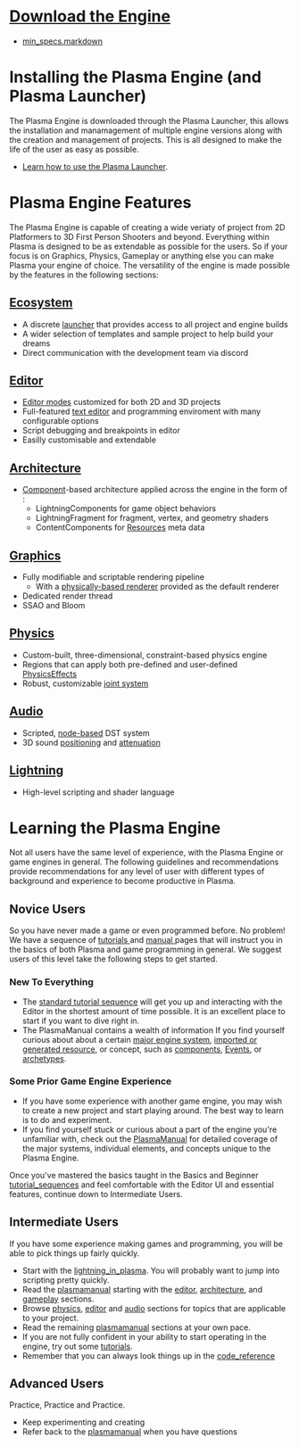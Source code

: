  #  [Download the Engine](https://plasmagameengine.com/ )
 - [min_specs.markdown](https://github.com/PlasmaEngine/PlasmaDocs/blob/master//Users/beepboopowner/Desktop/AJ/DP/getting_started/min_specs.markdown)

 # Installing the Plasma Engine (and Plasma Launcher)

The Plasma Engine is downloaded through the Plasma Launcher, this allows the installation and manamagement of multiple engine versions along with the
creation and management of projects. This is all designed to make the life of the user as easy as possible.

 - [Learn how to use the Plasma Launcher](https://github.comPlasmaEngine/PlasmaDocs/blob/master/plasma_editor_documentation/plasmamanual/editor/launcher.markdown).

 # Plasma Engine Features
The Plasma Engine is capable of creating a wide veriaty of project from 2D Platformers to 3D First Person Shooters and beyond. Everything within Plasma is designed to be as extendable as possible for the users. So if your focus is on Graphics, Physics, Gameplay or anything else you can make Plasma your engine of choice.
The versatility of the engine is made possible by the features in the following sections:

 ## [Ecosystem](https://github.com/PlasmaEngine/PlasmaDocs/blob/master/plasma_editor_documentation/plasmamanual/editor.markdown)
 - A discrete [launcher](https://github.com/PlasmaEngine/PlasmaDocs/blob/master/plasma_editor_documentation/plasmamanual/editor/launcher.markdown) that provides access to all project and engine builds
 - A wider selection of templates and sample project to help build your dreams
 - Direct communication with the development team via discord
  
 ## [Editor](https://github.com/PlasmaEngine/PlasmaDocs/blob/master/plasma_editor_documentation/plasmamanual/editor.markdown)
 - [Editor modes](https://github.com/PlasmaEngine/PlasmaDocs/blob/master/plasma_editor_documentation/plasmamanual/editor/editmode.markdown) customized for both 2D and 3D projects
 - Full-featured [text editor](https://github.com/PlasmaEngine/PlasmaDocs/blob/master/plasma_editor_documentation/plasmamanual/editor/texteditor.markdown) and programming enviroment with many configurable options
 - Script debugging and breakpoints in editor
 - Easilly customisable and extendable

 ## [Architecture](https://github.com/PlasmaEngine/PlasmaDocs/blob/master/plasma_editor_documentation/plasmamanual/architecture.markdown)
 - [Component](https://github.com/PlasmaEngine/PlasmaDocs/blob/master/plasma_editor_documentation/plasmamanual/architecture/components.markdown)-based architecture applied across the engine in the form of :
    - LightningComponents for game object behaviors 
    - LightningFragment for fragment, vertex, and geometry shaders
    - ContentComponents for [Resources](https://github.com/PlasmaEngine/PlasmaDocs/blob/master/plasma_editor_documentation/plasmamanual/architecture/resources.markdown) meta data 

 ## [Graphics](https://github.com/PlasmaEngine/PlasmaDocs/blob/master/plasma_editor_documentation/plasmamanual/graphics.markdown)
 - Fully modifiable and scriptable rendering pipeline
    - With a [physically-based renderer](https://github.com/PlasmaEngine/PlasmaDocs/blob/master/plasma_editor_documentation/plasmamanual/graphics/physically_based_rendering.markdown) provided as the default renderer
 - Dedicated render thread
 - SSAO and Bloom

 ## [Physics](https://github.com/PlasmaEngine/PlasmaDocs/blob/master/plasma_editor_documentation/plasmamanual/physics.markdown)
 - Custom-built, three-dimensional, constraint-based physics engine
 - Regions that can apply both pre-defined and user-defined [PhysicsEffects](https://github.com/PlasmaEngine/PlasmaDocs/blob/master/plasma_editor_documentation/plasmamanual/physics/physicseffectsandregions.markdown)
 - Robust, customizable [joint system](https://github.com/PlasmaEngine/PlasmaDocs/blob/master/plasma_editor_documentation/plasmamanual/physics/joints.markdown)

 ## [Audio](https://github.com/PlasmaEngine/PlasmaDocs/blob/master/plasma_editor_documentation/plasmamanual/audio.markdown)
 - Scripted, [node-based](https://github.com/PlasmaEngine/PlasmaDocs/blob/master/plasma_editor_documentation/plasmamanual/audio/soundnode.markdown) DST system
 - 3D sound [positioning](https://github.com/PlasmaEngine/PlasmaDocs/blob/master/plasma_editor_documentation/plasmamanual/audio/soundemitter.markdown) and [attenuation](https://github.com/PlasmaEngine/PlasmaDocs/blob/master/plasma_editor_documentation/plasmamanual/audio/soundattenuator.markdown)

 ## [Lightning](https://github.com/PlasmaEngine/PlasmaDocs/blob/master/plasma_editor_documentation/plasmamanual/lightning_in_plasma.markdown)
 - High-level scripting and shader language


 # Learning the Plasma Engine
Not all users have the same level of experience, with the Plasma Engine or game engines in general. The following guidelines and recommendations provide recommendations for any level of user with different types of background and experience to become productive in Plasma.

 ## Novice Users
So you have never made a game or even programmed before. No problem! We have a sequence of [ tutorials ](https://github.com/PlasmaEngine/PlasmaDocs/blob/master/plasma_editor_documentation/tutorials.markdown) and [ manual ](https://github.com/PlasmaEngine/PlasmaDocs/blob/master/plasma_editor_documentation/plasmamanual.markdown) pages that will instruct you in the basics of both Plasma and game programming in general. We suggest users of this level take the following steps to get started.

 ### New To Everything
 - The [standard tutorial sequence](https://github.com/PlasmaEngine/PlasmaDocs/blob/master/plasma_editor_documentation/tutorials/tutorial_sequences.markdown) will get you up and interacting with the Editor in the shortest amount of time possible. It is an excellent place to start if you want to dive right in.
 - The PlasmaManual contains a wealth of information If you find yourself curious about about a certain [major engine system](https://github.com/PlasmaEngine/PlasmaDocs/blob/master/plasma_editor_documentation/plasmamanual.markdown), [imported or generated resource](https://github.com/PlasmaEngine/PlasmaDocs/blob/master/plasma_editor_documentation/plasmamanual/architecture/resources.markdown), or concept, such as  [components](https://github.com/PlasmaEngine/PlasmaDocs/blob/master/plasma_editor_documentation/plasmamanual/architecture/components.markdown), [Events](https://github.com/PlasmaEngine/PlasmaDocs/blob/master/plasma_editor_documentation/plasmamanual/scripting/eventsandconnections.markdown), or [archetypes](https://github.com/PlasmaEngine/PlasmaDocs/blob/master/plasma_editor_documentation/plasmamanual/architecture/archetypes.markdown).

 ### Some Prior Game Engine Experience
 - If you have some experience with another game engine, you may wish to create a new project and start playing around. The best way to learn is to do and experiment.
 - If you find yourself stuck or curious about a part of the engine you're unfamiliar with, check out the [PlasmaManual](https://github.com/PlasmaEngine/PlasmaDocs/blob/master/plasma_editor_documentation/plasmamanual.markdown) for detailed coverage of the major systems,  individual elements, and concepts unique to the Plasma Engine. 

Once you've mastered the basics taught in the Basics and Beginner  [tutorial_sequences](https://github.com/PlasmaEngine/PlasmaDocs/blob/master/plasma_editor_documentation/tutorials/tutorial_sequences.markdown) and feel comfortable with the Editor UI and essential features, continue down to Intermediate Users.

 ## Intermediate Users
If you have some experience making games and programming, you will be able to pick things up fairly quickly.

 - Start with the [lightning_in_plasma](https://github.com/PlasmaEngine/PlasmaDocs/blob/master/plasma_editor_documentation/plasmamanual/lightning_in_plasma.markdown). You will probably want to jump into scripting pretty quickly.
 - Read the [plasmamanual](https://github.com/PlasmaEngine/PlasmaDocs/blob/master/plasma_editor_documentation/plasmamanual.markdown) starting with the [editor](https://github.com/PlasmaEngine/PlasmaDocs/blob/master/plasma_editor_documentation/plasmamanual/editor.markdown), [architecture](https://github.com/PlasmaEngine/PlasmaDocs/blob/master/plasma_editor_documentation/plasmamanual/architecture.markdown), and [gameplay](https://github.com/PlasmaEngine/PlasmaDocs/blob/master/plasma_editor_documentation/plasmamanual/gameplay.markdown) sections.
 - Browse [physics](https://github.com/PlasmaEngine/PlasmaDocs/blob/master/plasma_editor_documentation/plasmamanual/physics.markdown), [editor](https://github.com/PlasmaEngine/PlasmaDocs/blob/master/plasma_editor_documentation/plasmamanual/editor.markdown) and [audio](https://github.com/PlasmaEngine/PlasmaDocs/blob/master/plasma_editor_documentation/plasmamanual/audio.markdown) sections for topics that are applicable to your project.
 - Read the remaining [plasmamanual](https://github.com/PlasmaEngine/PlasmaDocs/blob/master/plasma_editor_documentation/plasmamanual.markdown) sections at your own pace.
 - If you are not fully confident in your ability to start operating in the engine, try out some [tutorials](https://github.com/PlasmaEngine/PlasmaDocs/blob/master/plasma_editor_documentation/tutorials.markdown).
 - Remember that you can always look things up in the [code_reference](https://github.com/PlasmaEngine/PlasmaDocs/blob/master/code_reference.markdown)
 
  ## Advanced Users
Practice, Practice and Practice.

- Keep experimenting and creating
- Refer back to the  [plasmamanual](https://github.com/PlasmaEngine/PlasmaDocs/blob/master/plasma_editor_documentation/plasmamanual.markdown) when you have questions